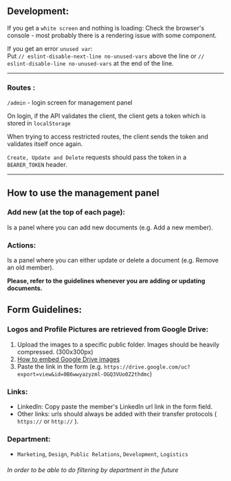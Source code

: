 ## <strong> Development</strong>:
If you get a `white screen` and nothing is loading:
Check the browser's console - most probably there is a rendering issue with some component.

If you get an error `unused var`:  
Put `// eslint-disable-next-line no-unused-vars` above the line or `// eslint-disable-line no-unused-vars` at the end of the line.

---
### <strong> Routes </strong>:

`/admin` - login screen for management panel

On login, if the API validates the client, the client gets a token which is stored in `localStorage`

When trying to access restricted routes, the client sends the token and validates itself once again.

`Create, Update and Delete` requests should pass the token in a `BEARER_TOKEN` header.

---
## <strong>How to use the management panel</strong>


### Add new (at the top of each page):
Is a panel where you can add new documents (e.g. Add a new member).

### Actions:

Is a panel where you can either update or delete a document (e.g. Remove an old member).  


<strong>Please, refer to the guidelines whenever you are adding or updating documents.</strong>


## Form Guidelines:
### Logos and Profile Pictures are retrieved from Google Drive:

1. Upload the images to a specific public folder. Images should be heavily compressed. (300x300px)
2. [How to embed Google Drive images](https://stackoverflow.com/questions/15557392/how-do-i-display-images-from-google-drive-on-a-website)
3. Paste the link in the form (e.g. `https://drive.google.com/uc?export=view&id=0B6wwyazyzml-OGQ3VUo0Z2thdmc`)

### Links:

* LinkedIn: Copy paste the member's LinkedIn url link in the form field.  
* Other links: urls should always be added with their transfer protocols ( `https://` or `http://` ).

### Department:

* `Marketing`, `Design`, `Public Relations`, `Development`, `Logistics`

###### In order to be able to do filtering by department in the future

